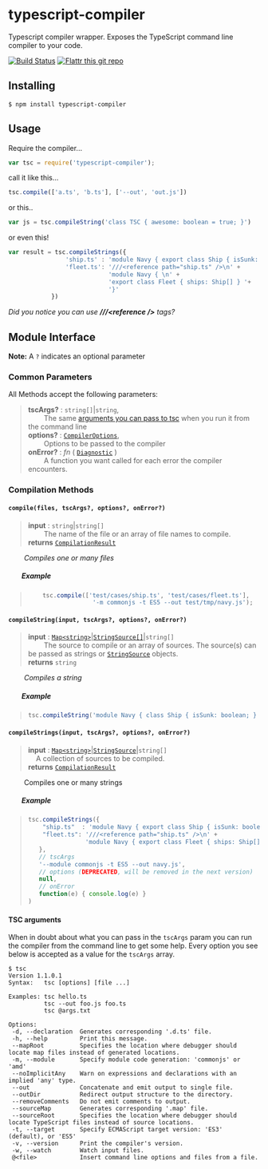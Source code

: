 typescript-compiler
===================

Typescript compiler wrapper. Exposes the TypeScript command line compiler to your code.

[![Build Status](https://travis-ci.org/theblacksmith/typescript-compiler.svg?branch=master)](https://travis-ci.org/theblacksmith/typescript-compiler) [![Flattr this git repo](http://api.flattr.com/button/flattr-badge-large.png)](https://flattr.com/submit/auto?user_id=theblacksmith&url=https%3A%2F%2Fgithub.com%2Ftheblacksmith%2Ftypescript-compiler)

Installing
-----------------------

    $ npm install typescript-compiler

Usage
-----------------------

Require the compiler...

```javascript
var tsc = require('typescript-compiler');
```

call it like this...

```javascript
tsc.compile(['a.ts', 'b.ts'], ['--out', 'out.js'])
```

or this..

```javascript
var js = tsc.compileString('class TSC { awesome: boolean = true; }')
```

or even this!

```javascript
var result = tsc.compileStrings({
				'ship.ts' : 'module Navy { export class Ship { isSunk: boolean; } }',
				'fleet.ts': '///<reference path="ship.ts" />\n' +
							'module Navy { \n' +
							'export class Fleet { ships: Ship[] } '+
							'}'
			})
```

_Did you notice you can use **///&lt;reference />** tags?_

## Module Interface

**Note:** A `?` indicates an optional parameter

### Common Parameters

All Methods accept the following parameters:

> **tscArgs?** : `string[]`|`string`, <br>
> &nbsp; &nbsp; &nbsp; &nbsp; The same [arguments you can pass to tsc](#tsc-arguments) when you run it from the command line <br>
> **options?** : [`CompilerOptions`], <br>
> &nbsp; &nbsp; &nbsp; &nbsp; Options to be passed to the compiler<br>
> **onError?** : _fn_ ( [`Diagnostic`] )<br>
> &nbsp; &nbsp; &nbsp; &nbsp; A function you want called for each error the compiler encounters.

### Compilation Methods

#### `compile(files, tscArgs?, options?, onError?)`

> **input** : `string`|`string[]`<br>
> &nbsp; &nbsp; &nbsp; &nbsp; The name of the file or an array of file names to compile.<br>
> **returns** [`CompilationResult`]

&nbsp; &nbsp; &nbsp; &nbsp; _Compiles one or many files_

##### &nbsp; &nbsp; &nbsp; &nbsp; Example

> ```javascript
>     tsc.compile(['test/cases/ship.ts', 'test/cases/fleet.ts'],
>     				'-m commonjs -t ES5 --out test/tmp/navy.js');
> ```

#### `compileString(input, tscArgs?, options?, onError?)`

> **input** : [`Map<string>`]|[`StringSource[]`][`StringSource`]|`string[]` <br>
> &nbsp; &nbsp; &nbsp; &nbsp; The source to compile or an array of sources. The source(s) can be passed as strings or [`StringSource`] objects. <br>
> **returns** `string`

&nbsp; &nbsp; &nbsp; &nbsp; _Compiles a string_

##### &nbsp; &nbsp; &nbsp; &nbsp; Example

> ```javascript
> tsc.compileString('module Navy { class Ship { isSunk: boolean; } }')
> ```

#### `compileStrings(input, tscArgs?, options?, onError?)`

> **input** : [`Map<string>`]|[`StringSource`]|`string[]` <br>
> &nbsp; &nbsp; A collection of sources to be compiled.<br>
> **returns** [`CompilationResult`]

&nbsp; &nbsp; &nbsp; &nbsp; Compiles one or many strings

##### &nbsp; &nbsp; &nbsp; &nbsp; Example

> ```javascript
> tsc.compileStrings({
>     "ship.ts"  : 'module Navy { export class Ship { isSunk: boolean; }}',
>     "fleet.ts": '///<reference path="ship.ts" />\n' +
>                 'module Navy { export class Fleet { ships: Ship[] }}'
>    },
>    // tscArgs
>    '--module commonjs -t ES5 --out navy.js',
>    // options (DEPRECATED, will be removed in the next version)
>    null,
>    // onError
>    function(e) { console.log(e) }
> )
> ```


#### TSC arguments

When in doubt about what you can pass in the `tscArgs` param you can run the compiler from the command line to get some help. Every option you see below is accepted as a value for the `tscArgs` array.

```
$ tsc
Version 1.1.0.1
Syntax:   tsc [options] [file ...]

Examples: tsc hello.ts
          tsc --out foo.js foo.ts
          tsc @args.txt

Options:
 -d, --declaration  Generates corresponding '.d.ts' file.
 -h, --help         Print this message.
 --mapRoot          Specifies the location where debugger should locate map files instead of generated locations.
 -m, --module       Specify module code generation: 'commonjs' or 'amd'
 --noImplicitAny    Warn on expressions and declarations with an implied 'any' type.
 --out              Concatenate and emit output to single file.
 --outDir           Redirect output structure to the directory.
 --removeComments   Do not emit comments to output.
 --sourceMap        Generates corresponding '.map' file.
 --sourceRoot       Specifies the location where debugger should locate TypeScript files instead of source locations.
 -t, --target       Specify ECMAScript target version: 'ES3' (default), or 'ES5'
 -v, --version      Print the compiler's version.
 -w, --watch        Watch input files.
 @<file>            Insert command line options and files from a file.
```

[`CompilerOptions`]: https://github.com/theblacksmith/typescript-compiler/wiki/Interfaces#compileroptions
[`Diagnostic`]: https://github.com/theblacksmith/typescript-compiler/wiki/Interfaces#diagnostic
[`CompilationResult`]: https://github.com/theblacksmith/typescript-compiler/wiki/Interfaces#compilationresult
[`StringSource`]: https://github.com/theblacksmith/typescript-compiler/wiki/Interfaces#stringsource-class
[`Map<string>`]: https://github.com/theblacksmith/typescript-compiler/wiki/Interfaces#map
